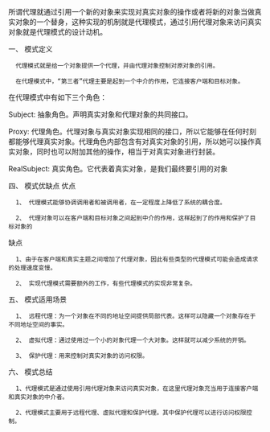 所谓代理就通过引用一个新的对象来实现对真实对象的操作或者将新的对象当做真实对象的一个替身，这种实现的机制就是代理模式，通过引用代理对象来访问真实对象就是代理模式的设计动机。

一、 模式定义

      代理模式就是给一个对象提供一个代理，并由代理对象控制对原对象的引用。

      在代理模式中，“第三者”代理主要是起到一个中介的作用，它连接客户端和目标对象。

在代理模式中有如下三个角色：

Subject: 抽象角色。声明真实对象和代理对象的共同接口。

Proxy: 代理角色。代理对象与真实对象实现相同的接口，所以它能够在任何时刻都能够代理真实对象。代理角色内部包含有对真实对象的引用，所以她可以操作真实对象，同时也可以附加其他的操作，相当于对真实对象进行封装。

RealSubject: 真实角色。它代表着真实对象，是我们最终要引用的对象

四、 模式优缺点
优点

      1、 代理模式能够协调调用者和被调用者，在一定程度上降低了系统的耦合度。

      2、 代理对象可以在客户端和目标对象之间起到中介的作用，这样起到了的作用和保护了目标对象的
缺点

      1、由于在客户端和真实主题之间增加了代理对象，因此有些类型的代理模式可能会造成请求的处理速度变慢。

      2、 实现代理模式需要额外的工作，有些代理模式的实现非常复杂。
五、 模式适用场景

      1、 远程代理：为一个对象在不同的地址空间提供局部代表。这样可以隐藏一个对象存在于不同地址空间的事实。

      2、 虚拟代理：通过使用过一个小的对象代理一个大对象。这样就可以减少系统的开销。

      3、 保护代理：用来控制对真实对象的访问权限。
六、 模式总结

      1、代理模式是通过使用引用代理对象来访问真实对象，在这里代理对象充当用于连接客户端和真实对象的中介者。

      2、代理模式主要用于远程代理、虚拟代理和保护代理。其中保护代理可以进行访问权限控制。